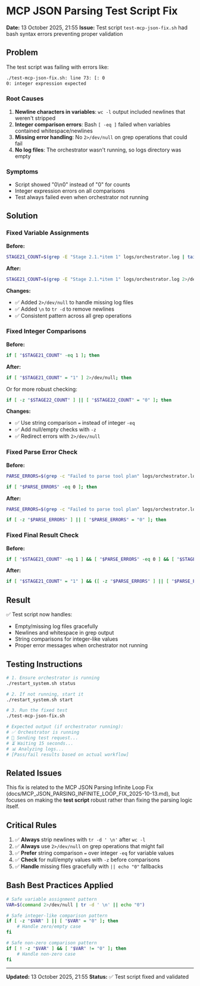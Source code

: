 # MCP JSON Parsing Test Script Fix

**Date:** 13 October 2025, 21:55
**Issue:** Test script `test-mcp-json-fix.sh` had bash syntax errors preventing proper validation

## Problem

The test script was failing with errors like:
```bash
./test-mcp-json-fix.sh: line 73: [: 0
0: integer expression expected
```

### Root Causes

1. **Newline characters in variables**: `wc -l` output included newlines that weren't stripped
2. **Integer comparison errors**: Bash `[ -eq ]` failed when variables contained whitespace/newlines
3. **Missing error handling**: No `2>/dev/null` on grep operations that could fail
4. **No log files**: The orchestrator wasn't running, so logs directory was empty

### Symptoms

- Script showed "0\n0" instead of "0" for counts
- Integer expression errors on all comparisons
- Test always failed even when orchestrator not running

## Solution

### Fixed Variable Assignments

**Before:**
```bash
STAGE21_COUNT=$(grep -E "Stage 2.1.*item 1" logs/orchestrator.log | tail -20 | wc -l | tr -d ' ')
```

**After:**
```bash
STAGE21_COUNT=$(grep -E "Stage 2.1.*item 1" logs/orchestrator.log 2>/dev/null | tail -20 | wc -l | tr -d ' \n')
```

**Changes:**
- ✅ Added `2>/dev/null` to handle missing log files
- ✅ Added `\n` to `tr -d` to remove newlines
- ✅ Consistent pattern across all grep operations

### Fixed Integer Comparisons

**Before:**
```bash
if [ "$STAGE21_COUNT" -eq 1 ]; then
```

**After:**
```bash
if [ "$STAGE21_COUNT" = "1" ] 2>/dev/null; then
```

Or for more robust checking:
```bash
if [ -z "$STAGE22_COUNT" ] || [ "$STAGE22_COUNT" = "0" ]; then
```

**Changes:**
- ✅ Use string comparison `=` instead of integer `-eq`
- ✅ Add null/empty checks with `-z`
- ✅ Redirect errors with `2>/dev/null`

### Fixed Parse Error Check

**Before:**
```bash
PARSE_ERRORS=$(grep -c "Failed to parse tool plan" logs/orchestrator.log 2>/dev/null || echo "0")

if [ "$PARSE_ERRORS" -eq 0 ]; then
```

**After:**
```bash
PARSE_ERRORS=$(grep -c "Failed to parse tool plan" logs/orchestrator.log 2>/dev/null | tr -d ' \n' || echo "0")

if [ -z "$PARSE_ERRORS" ] || [ "$PARSE_ERRORS" = "0" ]; then
```

### Fixed Final Result Check

**Before:**
```bash
if [ "$STAGE21_COUNT" -eq 1 ] && [ "$PARSE_ERRORS" -eq 0 ] && [ "$STAGE22_COUNT" -gt 0 ]; then
```

**After:**
```bash
if [ "$STAGE21_COUNT" = "1" ] && ([ -z "$PARSE_ERRORS" ] || [ "$PARSE_ERRORS" = "0" ]) && [ ! -z "$STAGE22_COUNT" ] && [ "$STAGE22_COUNT" != "0" ]; then
```

## Result

✅ Test script now handles:
- Empty/missing log files gracefully
- Newlines and whitespace in grep output
- String comparisons for integer-like values
- Proper error messages when orchestrator not running

## Testing Instructions

```bash
# 1. Ensure orchestrator is running
./restart_system.sh status

# 2. If not running, start it
./restart_system.sh start

# 3. Run the fixed test
./test-mcp-json-fix.sh

# Expected output (if orchestrator running):
# ✅ Orchestrator is running
# 🚀 Sending test request...
# ⏳ Waiting 15 seconds...
# 📊 Analyzing logs...
# [Pass/fail results based on actual workflow]
```

## Related Issues

This fix is related to the MCP JSON Parsing Infinite Loop Fix (docs/MCP_JSON_PARSING_INFINITE_LOOP_FIX_2025-10-13.md), but focuses on making the **test script** robust rather than fixing the parsing logic itself.

## Critical Rules

1. ✅ **Always** strip newlines with `tr -d ' \n'` after `wc -l`
2. ✅ **Always** use `2>/dev/null` on grep operations that might fail
3. ✅ **Prefer** string comparison `=` over integer `-eq` for variable values
4. ✅ **Check** for null/empty values with `-z` before comparisons
5. ✅ **Handle** missing files gracefully with `|| echo "0"` fallbacks

## Bash Best Practices Applied

```bash
# Safe variable assignment pattern
VAR=$(command 2>/dev/null | tr -d ' \n' || echo "0")

# Safe integer-like comparison pattern
if [ -z "$VAR" ] || [ "$VAR" = "0" ]; then
    # Handle zero/empty case
fi

# Safe non-zero comparison pattern  
if [ ! -z "$VAR" ] && [ "$VAR" != "0" ]; then
    # Handle non-zero case
fi
```

---

**Updated:** 13 October 2025, 21:55
**Status:** ✅ Test script fixed and validated
